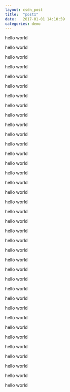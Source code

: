 ```yaml
---
layout: csdn_post
title:  "post1"
date:   2017-01-01 14:10:59
categories: demo
---
```

hello world

hello world

hello world

hello world

hello world

hello world

hello world

hello world

hello world

hello world

hello world

hello world

hello world

hello world

hello world

hello world

hello world

hello world

hello world

hello world

hello world

hello world

hello world

hello world

hello world

hello world

hello world

hello world

hello world

hello world

hello world

hello world

hello world

hello world

hello world

hello world

hello world
